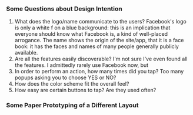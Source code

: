### Some Questions about Design Intention

1. What does the logo/name communicate to the users?
   Facebook's logo is only a white f on a blue background: this is an implication that everyone should know what Facebook is, a kind of well-placed arrogance. The name shows the origin of the site/app, that it is a face book: it has the faces and names of many people generally publicly available.
2. Are all the features easily discoverable?
   I'm not sure I've even found all the features. I admittedly rarely use Facebook now, but 
3. In order to perform an action, how many times did you tap? Too many popups asking you to choose YES or NO?
4. How does the color scheme fit the overall feel?
5. How easy are certain buttons to tap? Are they used often?

### Some Paper Prototyping of a Different Layout
